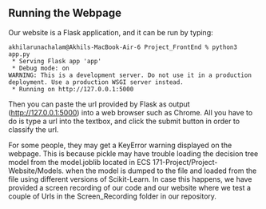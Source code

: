## Running the Webpage
Our website is a Flask application, and it can be run by typing:

```terminal
akhilarunachalam@Akhils-MacBook-Air-6 Project_FrontEnd % python3 app.py
 * Serving Flask app 'app'
 * Debug mode: on
WARNING: This is a development server. Do not use it in a production deployment. Use a production WSGI server instead.
 * Running on http://127.0.0.1:5000
 ```

Then you can paste the url provided by Flask as output (http://127.0.0.1:5000) 
into a web browser such as Chrome. All you have to do is type a url into the 
textbox, and click the submit button in order to classify the url.

For some people, they may get a KeyError warning displayed on the webpage. This 
is because pickle may have trouble loading the decision tree model from the 
model.joblib located in ECS 171-Project/Project-Website/Models. when the model 
is dumped to the file and loaded from the file using different versions of
Scikit-Learn. In case this happens, we have provided a screen recording of our 
code and our website where we test a couple of Urls in the Screen_Recording 
folder in our repository. 
